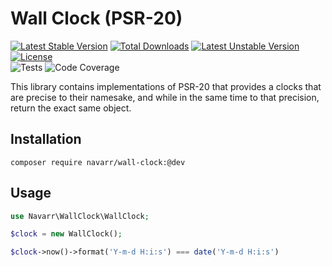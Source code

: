 # Wall Clock (PSR-20)
[![Latest Stable Version](http://poser.pugx.org/navarr/wall-clock/v)](https://packagist.org/packages/navarr/wall-clock)
[![Total Downloads](http://poser.pugx.org/navarr/wall-clock/downloads)](https://packagist.org/packages/navarr/wall-clock)
[![Latest Unstable Version](http://poser.pugx.org/navarr/wall-clock/v/unstable)](https://packagist.org/packages/navarr/wall-clock)
[![License](http://poser.pugx.org/navarr/wall-clock/license)](https://packagist.org/packages/navarr/wall-clock)  
![Tests](https://github.com/navarr/wall-clock/actions/workflows/commit.yml/badge.svg)
![Code Coverage](https://codecov.io/gh/navarr/wall-clock/branch/main/graph/badge.svg?token=BHTKOZZDR3)

This library contains implementations of PSR-20 that provides a clocks that are precise to their namesake, and while in the same time to that precision, return the exact same object.

## Installation

    composer require navarr/wall-clock:@dev

## Usage

```php
use Navarr\WallClock\WallClock;

$clock = new WallClock();

$clock->now()->format('Y-m-d H:i:s') === date('Y-m-d H:i:s')
```
